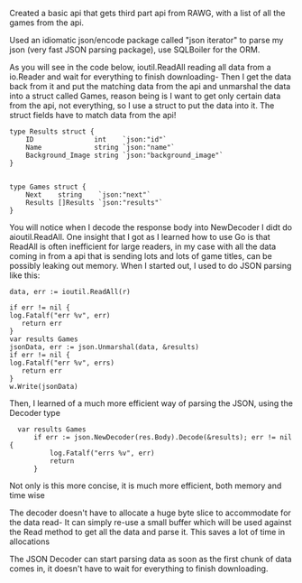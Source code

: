 Created a basic api that gets third part api from RAWG, with a list of all the games from the api. 

Used an idiomatic json/encode package called "json iterator" to parse my json (very fast JSON parsing package), use SQLBoiler for the ORM.

As you will see in the code below, ioutil.ReadAll reading all data from a io.Reader and wait for everything to finish downloading-
Then I get the data back from it and put the matching data from the api and unmarshal the data into a struct called Games, reason being is I want to get only certain data from the api, not everything, so I use a struct to put the data into it. The struct fields have to match data from the api!

```golang
type Results struct {
	ID               int    `json:"id"`
	Name             string `json:"name"`
	Background_Image string `json:"background_image"`
}


type Games struct {
	Next    string    `json:"next"`
	Results []Results `json:"results"`
}

```

You will notice when I decode the response body into NewDecoder I didt do aioutil.ReadAll. One insight that I got as I learned how to use Go is that ReadAll is often inefficient for large readers, in my case with all the data coming in from a api that is sending lots and lots of game titles, can be possibly leaking out memory. When I started out, I used to do JSON parsing like this:

 ```golang
data, err := ioutil.ReadAll(r)

if err != nil {
log.Fatalf("err %v", err)
    return err
}
var results Games
jsonData, err := json.Unmarshal(data, &results)
if err != nil {
log.Fatalf("err %v", errs)
    return err
}
w.Write(jsonData)
 ```
Then, I learned of a much more efficient way of parsing the JSON, using the Decoder type


  ```golang
	var results Games
		if err := json.NewDecoder(res.Body).Decode(&results); err != nil {
			log.Fatalf("errs %v", err)
			return
		}
```
Not only is this more concise, it is much more efficient, both memory and time wise

The decoder doesn't have to allocate a huge byte slice to accommodate for the data read-
It can simply re-use a small buffer which will be used against the Read method to get all the data and parse it. This saves a lot of time in allocations

The JSON Decoder can start parsing data as soon as the first chunk of data comes in, it doesn't have to wait for everything to finish downloading.
